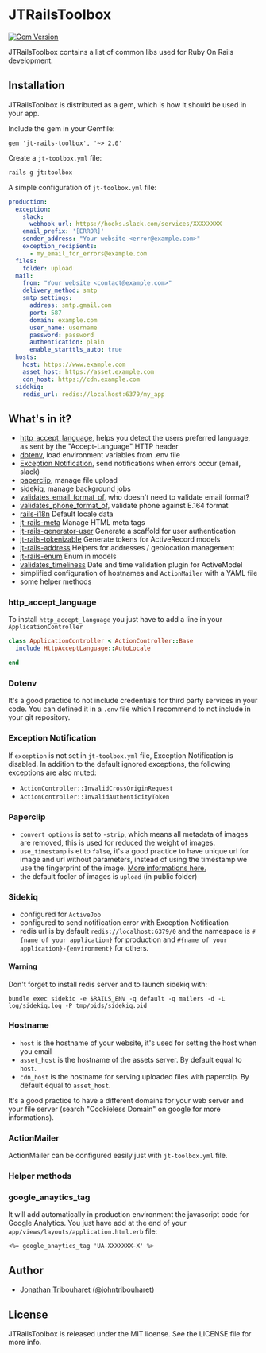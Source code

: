 # JTRailsToolbox

[![Gem Version](https://badge.fury.io/rb/jt-rails-toolbox.svg)](http://badge.fury.io/rb/jt-rails-toolbox)

JTRailsToolbox contains a list of common libs used for Ruby On Rails development.

## Installation

JTRailsToolbox is distributed as a gem, which is how it should be used in your app.

Include the gem in your Gemfile:

	gem 'jt-rails-toolbox', '~> 2.0'

Create a `jt-toolbox.yml` file:

	rails g jt:toolbox

A simple configuration of `jt-toolbox.yml` file:

```yml
production:
  exception:
    slack:
      webhook_url: https://hooks.slack.com/services/XXXXXXXX
    email_prefix: '[ERROR]'
    sender_address: "Your website <error@example.com>"
    exception_recipients:
      - my_email_for_errors@example.com
  files:
    folder: upload
  mail:
    from: "Your website <contact@example.com>"
    delivery_method: smtp
    smtp_settings:
      address: smtp.gmail.com
      port: 587
      domain: example.com
      user_name: username
      password: password
      authentication: plain
      enable_starttls_auto: true
  hosts:
    host: https://www.example.com
    asset_host: https://asset.example.com
    cdn_host: https://cdn.example.com
  sidekiq:
    redis_url: redis://localhost:6379/my_app
```

## What's in it?

- [http_accept_language](https://github.com/iain/http_accept_language), helps you detect the users preferred language, as sent by the "Accept-Language" HTTP header
- [dotenv](https://github.com/bkeepers/dotenv), load environment variables from .env file
- [Exception Notification](https://github.com/smartinez87/exception_notification), 
send notifications when errors occur (email, slack)
- [paperclip](https://github.com/thoughtbot/paperclip), manage file upload
- [sidekiq](https://github.com/mperham/sidekiq), manage background jobs
- [validates_email_format_of](https://github.com/validates-email-format-of/validates_email_format_of), who doesn't need to validate email format?
- [validates_phone_format_of](https://github.com/jonathantribouharet/validates_phone_format_of), validate phone against E.164 format
- [rails-i18n](https://github.com/svenfuchs/rails-i18n) Default locale data
- [jt-rails-meta](https://github.com/jonathantribouharet/jt-rails-meta) Manage HTML meta tags
- [jt-rails-generator-user](https://github.com/jonathantribouharet/jt-rails-generator-user) Generate a scaffold for user authentication
- [jt-rails-tokenizable](https://github.com/jonathantribouharet/jt-rails-tokenizable) Generate tokens for ActiveRecord models
- [jt-rails-address](https://github.com/jonathantribouharet/jt-rails-address) Helpers for addresses / geolocation management
- [jt-rails-enum](https://github.com/jonathantribouharet/jt-rails-enum) Enum in models
- [validates_timeliness](https://github.com/adzap/validates_timeliness) Date and time validation plugin for ActiveModel
- simplified configuration of hostnames and `ActionMailer` with a YAML file
- some helper methods

### http_accept_language

To install `http_accept_language` you just have to add a line in your `ApplicationController`

```ruby
class ApplicationController < ActionController::Base
  include HttpAcceptLanguage::AutoLocale

end
```

### Dotenv

It's a good practice to not include credentials for third party services in your code. You can defined it in a `.env` file which I recommend to not include in your git repository.

### Exception Notification

If `exception` is not set in `jt-toolbox.yml` file, Exception Notification is disabled.
In addition to the default ignored exceptions, the following exceptions are also muted:

- `ActionController::InvalidCrossOriginRequest`
- `ActionController::InvalidAuthenticityToken`

### Paperclip

- `convert_options` is set to `-strip`, which means all metadata of images are removed, this is used for reduced the weight of images.
- `use_timestamp` is et to `false`, it's a good practice to have unique url for image and url without parameters, instead of using the timestamp we use the fingerprint of the image. [More informations here.](https://github.com/thoughtbot/paperclip#md5-checksum--fingerprint)
- the default fodler of images is `upload` (in public folder)

### Sidekiq

- configured for `ActiveJob`
- configured to send notification error with Exception Notification
- redis url is by default `redis://localhost:6379/0` and the namespace is `#{name of your application}` for production and `#{name of your application}-{environment}` for others.

#### Warning

Don't forget to install redis server and to launch sidekiq with:

```
bundle exec sidekiq -e $RAILS_ENV -q default -q mailers -d -L log/sidekiq.log -P tmp/pids/sidekiq.pid
```

### Hostname

- `host` is the hostname of your website, it's used for setting the host when you email
- `asset_host` is the hostname of the assets server. By default equal to `host`.
- `cdn_host` is the hostname for serving uploaded files with paperclip. By default equal to `asset_host`.

It's a good practice to have a different domains for your web server and your file server (search "Cookieless Domain" on google for more informations).

### ActionMailer

ActionMailer can be configured easily just with `jt-toolbox.yml` file.

### Helper methods

### google_anaytics_tag

It will add automatically in production environment the javascript code for Google Analytics.
You just have add at the end of your `app/views/layouts/application.html.erb` file:

```
<%= google_anaytics_tag 'UA-XXXXXXX-X' %>
```

## Author

- [Jonathan Tribouharet](https://github.com/jonathantribouharet) ([@johntribouharet](https://twitter.com/johntribouharet))

## License

JTRailsToolbox is released under the MIT license. See the LICENSE file for more info.
